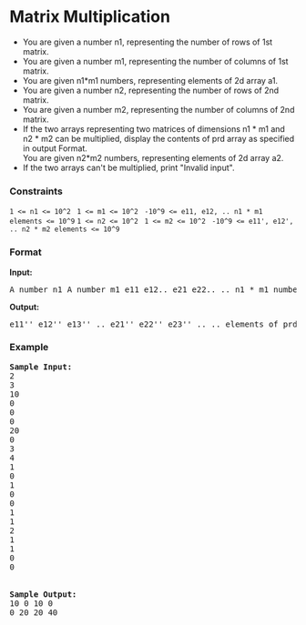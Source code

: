 <h1>Matrix Multiplication</h1>

<div>
  <ul>
    <li>You are given a number n1, representing the number of rows of 1st matrix.</li>
    <li>You are given a number m1, representing the number of columns of 1st matrix.</li>
    <li>You are given n1*m1 numbers, representing elements of 2d array a1.</li>
    <li>You are given a number n2, representing the number of rows of 2nd matrix.</li>
    <li>You are given a number m2, representing the number of columns of 2nd matrix.</li>
    <li>If the two arrays representing two matrices of dimensions n1 * m1 and n2 * m2 can be multiplied, display the contents of prd array as specified in output Format.</li>
    You are given n2*m2 numbers, representing elements of 2d array a2.</li>
    <li>If the two arrays can't be multiplied, print "Invalid input".</li>
  </ul>
</div>

<h3>Constraints</h3>
<code>1 <= n1 <= 10^2 </code>
<code>1 <= m1 <= 10^2 </code>
<code>-10^9 <= e11, e12, .. n1 * m1 elements <= 10^9</code>
<code>1 <= n2 <= 10^2 </code>
<code>1 <= m2 <= 10^2 </code>
<code>-10^9 <= e11', e12', .. n2 * m2 elements <= 10^9</code>

<h3>Format</h3>
<strong>Input:</strong>
<pre>
A number n1 A number m1 e11 e12.. e21 e22.. .. n1 * m1 number of elements of array a1 A number n2 A number m2 e11' e12'.. e21' e22'.. .. n2 * m2 number of elements of array a2
</pre>

<strong>Output:</strong>
<pre>
e11'' e12'' e13'' .. e21'' e22'' e23'' .. .. elements of prd array
</pre>

<h3>Example</h3>
<pre>
<strong>Sample Input:</strong>
2
3
10
0
0
0
20
0
3
4
1
0
1
0
0
1
1
2
1
1
0
0
<br>
<strong>Sample Output:</strong>
10 0 10 0
0 20 20 40
</pre>
